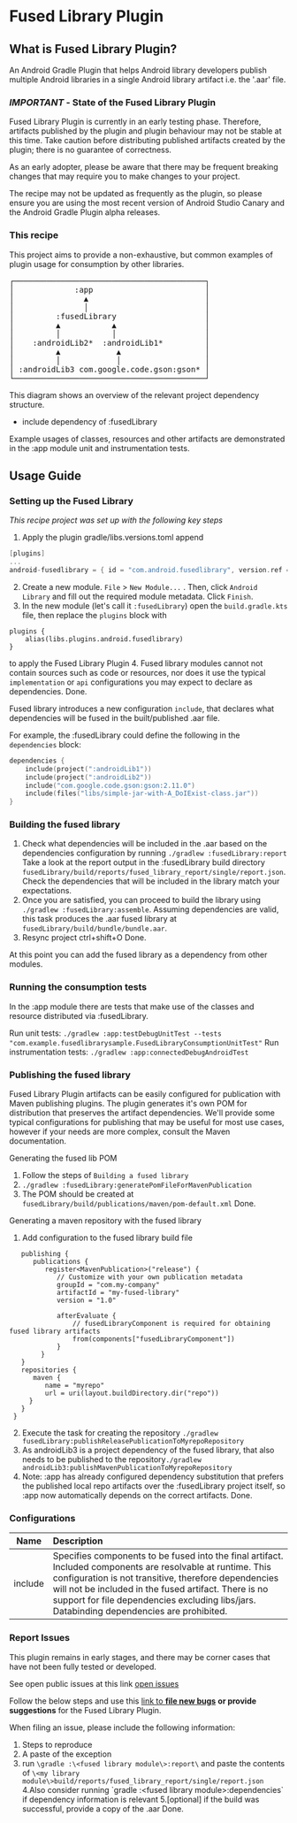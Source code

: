 # Fused Library Plugin

## What is Fused Library Plugin?

An Android Gradle Plugin that helps Android library developers publish multiple Android libraries in a
single Android library artifact i.e. the '.aar' file.

### *IMPORTANT* - State of the Fused Library Plugin
Fused Library Plugin is currently in an early testing phase. Therefore, artifacts published by the
plugin and plugin behaviour may not be stable at this time. Take caution before distributing
published artifacts created by the plugin; there is no guarantee of correctness.

As an early adopter, please be aware that there may be frequent breaking changes that may require
you to make changes to your project.

The recipe may not be updated as frequently as the plugin, so please ensure you are using the most
recent version of Android Studio Canary and the Android Gradle Plugin alpha releases.

### This recipe

This project aims to provide a non-exhaustive, but common examples of plugin usage for consumption
by other libraries.
<pre>
┌─────────────────────────────────────────┐
│             :app                        │
│               ▲                         │
│               │                         │
│         :fusedLibrary                   │
│         ▲           ▲                   │
│         │           │                   │
│    :androidLib2*  :androidLib1*         │
│         ▲            ▲                  │
│         │            │                  │
│ :androidLib3 com.google.code.gson:gson* │
└─────────────────────────────────────────┘
</pre>
This diagram shows an overview of the relevant project dependency structure. 
* include dependency of :fusedLibrary 

Example usages of classes, resources and other artifacts are demonstrated in the :app module unit
and instrumentation tests.

## Usage Guide

### Setting up the Fused Library

*This recipe project was set up with the following key steps*

1. Apply the plugin
   gradle/libs.versions.toml append
```kts
[plugins]
...
android-fusedlibrary = { id = "com.android.fusedlibrary", version.ref = "agp" }
```
2. Create a new module. `File` > `New Module...` . Then, click `Android Library` and fill out the
   required module metadata. Click `Finish`.
3. In the new module (let's call it `:fusedLibrary`) open the `build.gradle.kts` file,
   then replace the `plugins` block with
```
plugins {
    alias(libs.plugins.android.fusedlibrary)
}
```
to apply the Fused Library Plugin
4. Fused library modules cannot not contain sources such as code or resources, nor does it use
   the typical `implementation` or `api` configurations you may expect to declare as dependencies.
Done.

Fused library introduces a new configuration `include`, that declares what dependencies will be
fused in the built/published .aar file.

For example, the :fusedLibrary could define the following in the `dependencies` block:

```kts
dependencies {
    include(project(":androidLib1"))
    include(project(":androidLib2"))
    include("com.google.code.gson:gson:2.11.0")
    include(files("libs/simple-jar-with-A_DoIExist-class.jar"))
}
```

### Building the fused library

1. Check what dependencies will be included in the .aar based on the dependencies configuration
   by running `./gradlew :fusedLibrary:report`
   Take a look at the report output in the :fusedLibrary build directory
   `fusedLibrary/build/reports/fused_library_report/single/report.json`. Check the dependencies that
   will be included in the library match your expectations.
2. Once you are satisfied, you can proceed to build the library using
   `./gradlew :fusedLibrary:assemble`. Assuming dependencies are valid,
   this task produces the .aar fused library at `fusedLibrary/build/bundle/bundle.aar`.
3. Resync project ctrl+shift+O
Done.

At this point you can add the fused library as a dependency from other modules.

### Running the consumption tests

In the :app module there are tests that make use of the classes and resource distributed via 
:fusedLibrary.

Run unit tests: `./gradlew :app:testDebugUnitTest --tests "com.example.fusedlibrarysample.FusedLibraryConsumptionUnitTest"`
Run instrumentation tests: `./gradlew :app:connectedDebugAndroidTest`

### Publishing the fused library

Fused Library Plugin artifacts can be easily configured for publication with Maven publishing
plugins. The plugin generates it's own POM for distribution that preserves the artifact dependencies.
We'll provide some typical configurations for publishing that may be useful for most use cases,
however if your needs are more complex, consult the Maven documentation.

Generating the fused lib POM
1. Follow the steps of `Building a fused library`
2. `./gradlew :fusedLibrary:generatePomFileForMavenPublication`
3. The POM should be created at `fusedLibrary/build/publications/maven/pom-default.xml`
Done.

Generating a maven repository with the fused library
1. Add configuration to the fused library build file
```
   publishing {
      publications {
         register<MavenPublication>("release") {
            // Customize with your own publication metadata
            groupId = "com.my-company"
            artifactId = "my-fused-library"
            version = "1.0"

            afterEvaluate {
                // fusedLibraryComponent is required for obtaining fused library artifacts
                from(components["fusedLibraryComponent"])
            }
        }
   }
   repositories {
      maven {
         name = "myrepo"
         url = uri(layout.buildDirectory.dir("repo"))
     }
   }
 }

```
2. Execute the task for creating the repository `./gradlew fusedLibrary:publishReleasePublicationToMyrepoRepository`
3. As androidLib3 is a project dependency of the fused library, that also needs to be published to 
the repository`./gradlew androidLib3:publishMavenPublicationToMyrepoRepository`
4. Note: :app has already configured dependency substitution that prefers the published local repo 
artifacts over the :fusedLibrary project itself, so :app now automatically depends on the correct 
artifacts.
Done.

### Configurations

| Name    | Description                                                                                                                                                                                                                                                                                                               |
|---------|:--------------------------------------------------------------------------------------------------------------------------------------------------------------------------------------------------------------------------------------------------------------------------------------------------------------------------|
| include | Specifies components to be fused into the final artifact. Included components are resolvable at runtime. This configuration is not transitive, therefore dependencies will not be included in the fused artifact. There is no support for file dependencies excluding libs/jars. Databinding dependencies are prohibited. |

### Report Issues

This plugin remains in early stages, and there may be corner cases that have not been fully tested
or developed.

See open public issues at this link [open issues](https://issuetracker.google.com/issues?q=hotlistid:4053459)

Follow the below steps and use this [link to **file new bugs**](https://issuetracker.google.com/createIssue?title=%5Bfused+lib+-+public%5D+%3CIssue+Name+Here%3E&cc=lukeedgar%40google.com%2C+android-gradle%40google.com&description=Please+include+all+of+the+following%3A%0A1.+Steps+to+reproduce%0A2.+A+paste+of+the+exception%0A3.+run+%60.%2Fgradlew+%3A%3Cfused+library+module%5C%3E%3Areport%60+and+paste+the+contents+of+%0A%60%3Cmy+library+module%5C%3Ebuild%2Freports%2Ffused_library_report%2Fsingle%2Freport.json%60%0A4.Also+consider+running+%60gradle+%3A%3Cfused+library+module%3E%3Adependencies%60+if+dependency+information+is+relevant%0A5.%5Boptional%5D+if+the+build+was+successful%2C+provide+a+copy+of+the+.aar&format=MARKDOWN&component=192709&type=BUG&priority=P2&severity=S2&hotlistIds=4053459&assignee=lukeedgar%40google.com)
**or provide suggestions** for the Fused Library Plugin.

When filing an issue, please include the following information:
1. Steps to reproduce
2. A paste of the exception
3. run `\gradle :\<fused library module\>:report\` and paste the contents of 
`\<my library module\>build/reports/fused_library_report/single/report.json`
4.Also consider running \`gradle :\<fused library module\>:dependencies\` if dependency information is relevant
5.\[optional\] if the build was successful, provide a copy of the .aar
Done.
